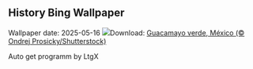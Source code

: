 ## History Bing Wallpaper
Wallpaper date: 2025-05-16
![](https://www.bing.com/th?id=OHR.GreenMacaw_ES-ES6043560768_UHD.jpg&w=1000)Download: [Guacamayo verde, México (© Ondrej Prosicky/Shutterstock)](https://www.bing.com/th?id=OHR.GreenMacaw_ES-ES6043560768_UHD.jpg)

Auto get programm by LtgX
